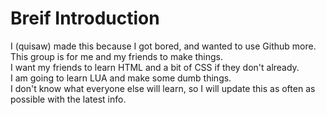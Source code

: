 # Breif Introduction <br>
I (quisaw) made this because I got bored, and wanted to use Github more.<br>
This group is for me and my friends to make things.<br>
I want my friends to learn HTML and a bit of CSS if they don't already.<br>
I am going to learn LUA and make some dumb things.<br>
I don't know what everyone else will learn, so I will update this as often as possible with the latest info.
